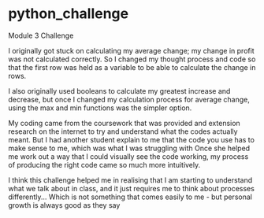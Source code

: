 # python_challenge
Module 3 Challenge

I originally got stuck on calculating my average change; my change in profit was not calculated correctly. 
So I changed my thought process and code so that the first row was held as a variable to be able to calculate the change in rows.

I also originally used booleans to calculate my greatest increase and decrease, but once I changed my calculation process for average change, using the max and min functions was the simpler option.

My coding came from the coursework that was provided and extension research on the internet to try and understand what the codes actually meant. 
But I had another student explain to me that the code you use has to make sense to me, which was what I was struggling with
Once she helped me work out a way that I could visually see the code working, my process of producing the right code came so much more intuitively.

I think this challenge helped me in realising that I am starting to understand what we talk about in class, and it just requires me to think about processes differently...
Which is not something that comes easily to me - but personal growth is always good as they say
